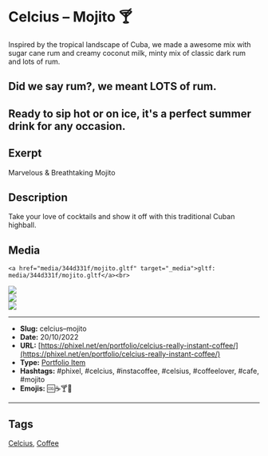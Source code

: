 # Celcius – Mojito 🍸
Inspired by the tropical landscape of Cuba, we made a awesome mix with sugar cane rum and creamy coconut milk, minty mix of classic dark rum and lots of rum.

## Did we say rum?, we meant LOTS of rum.

Ready to sip hot or on ice, it's a perfect summer drink for any occasion.
------------
## Exerpt
Marvelous & Breathtaking Mojito
## Description
Take your love of cocktails and show it off with this traditional Cuban highball.
## Media
	<a href="media/344d331f/mojito.gltf" target="_media">gltf: media/344d331f/mojito.gltf</a><br>
<img src="media/31eb24c0/mojito.jpg" loading="lazy"><br>
<img src="media/bd581708/mojito.png" loading="lazy"><br>
<img src="media/93c651e2/mojito.png" loading="lazy"><br>

------------
- **Slug:** celcius–mojito
- **Date:** 20/10/2022
- **URL:** [https://phixel.net/en/portfolio/celcius-really-instant-coffee/](https://phixel.net/en/portfolio/celcius-really-instant-coffee/)
- **Type:** [Portfolio Item](#portfolio-item)
- **Hashtags:** #phixel, #celcius, #instacoffee, #celsius, #coffeelover, #cafe, #mojito
- **Emojis:** 🆒☕🍸🥤

------------
## Tags
[Celcius](#celcius), [Coffee](#coffee)

